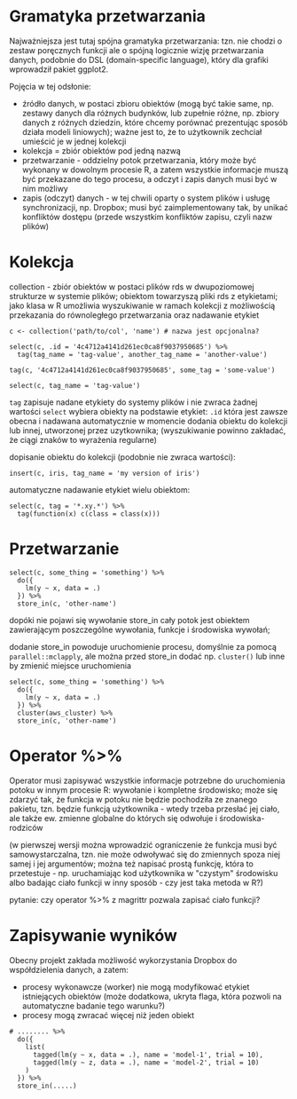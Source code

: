 Gramatyka przetwarzania
=======================

Najważniejsza jest tutaj spójna gramatyka przetwarzania: tzn. nie chodzi
o zestaw poręcznych funkcji ale o spójną logicznie wizję przetwarzania
danych, podobnie do DSL (domain-specific language), który dla grafiki
wprowadził pakiet ggplot2.

Pojęcia w tej odsłonie:

* źródło danych, w postaci zbioru obiektów (mogą być takie same, np.
  zestawy danych dla różnych budynków, lub zupełnie różne, np. zbiory
  danych z różnych dziedzin, które chcemy porównać prezentując sposób
  działa modeli liniowych); ważne jest to, że to użytkownik zechciał
  umieścić je w jednej kolekcji
* kolekcja = zbiór obiektów pod jedną nazwą
* przetwarzanie - oddzielny potok przetwarzania, który może być wykonany
  w dowolnym procesie R, a zatem wszystkie informacje muszą być przekazane
  do tego procesu, a odczyt i zapis danych musi być w nim możliwy
* zapis (odczyt) danych - w tej chwili oparty o system plików i usługę
  synchronizacji, np. Dropbox; musi być zaimplementowany tak, by unikać
  konfliktów dostępu (przede wszystkim konfliktów zapisu, czyli nazw plików)



Kolekcja
========

collection - zbiór obiektów w postaci plików rds w dwupoziomowej strukturze
  w systemie plików; obiektom towarzyszą pliki rds z etykietami; jako klasa
  w R umożliwia wyszukiwanie w ramach kolekcji z możliwością przekazania do
  równoległego przetwarzania oraz nadawanie etykiet


```
c <- collection('path/to/col', 'name') # nazwa jest opcjonalna?

select(c, .id = '4c4712a4141d261ec0ca8f9037950685') %>%
  tag(tag_name = 'tag-value', another_tag_name = 'another-value')

tag(c, '4c4712a4141d261ec0ca8f9037950685', some_tag = 'some-value')

select(c, tag_name = 'tag-value')
```

`tag` zapisuje nadane etykiety do systemy plików i nie zwraca żadnej wartości
`select` wybiera obiekty na podstawie etykiet: `.id` która jest zawsze obecna
  i nadawana automatycznie w momencie dodania obiektu do kolekcji lub innej,
  utworzonej przez uzytkownika; (wyszukiwanie powinno zakładać, że ciągi znaków
  to wyrażenia regularne)


dopisanie obiektu do kolekcji (podobnie nie zwraca wartości):

```
insert(c, iris, tag_name = 'my version of iris')
```

automatyczne nadawanie etykiet wielu obiektom:
```
select(c, tag = '*.xy.*') %>%
  tag(function(x) c(class = class(x)))
```


Przetwarzanie
=============

```
select(c, some_thing = 'something') %>%
  do({
    lm(y ~ x, data = .)
  }) %>%
  store_in(c, 'other-name')
```

dopóki nie pojawi się wywołanie store\_in cały potok jest obiektem
zawierającym poszczególne wywołania, funkcje i środowiska wywołań;

dodanie store\_in powoduje uruchomienie procesu, domyślnie za pomocą
`parallel::mclapply`, ale można przed store\_in dodać np. `cluster()`
lub inne by zmienić miejsce uruchomienia

```
select(c, some_thing = 'something') %>%
  do({
    lm(y ~ x, data = .)
  }) %>%
  cluster(aws_cluster) %>%
  store_in(c, 'other-name')
```


Operator %>%
============

Operator musi zapisywać wszystkie informacje potrzebne do uruchomienia
potoku w innym procesie R: wywołanie i kompletne środowisko; może się
zdarzyć tak, że funkcja w potoku nie będzie pochodziła ze znanego
pakietu, tzn. będzie funkcją użytkownika - wtedy trzeba przesłać jej
ciało, ale także ew. zmienne globalne do których się odwołuje i
środowiska-rodziców

(w pierwszej wersji można wprowadzić ograniczenie że funkcja musi być
samowystarczalna, tzn. nie może odwoływać się do zmiennych spoza niej
samej i jej argumentów; można też napisać prostą funkcję, która to
przetestuje - np. uruchamiając kod użytkownika w "czystym" środowisku
albo badając ciało funkcji w inny sposób - czy jest taka metoda w R?)

pytanie: czy operator %>% z magrittr pozwala zapisać ciało funkcji?


Zapisywanie wyników
===================

Obecny projekt zakłada możliwość wykorzystania Dropbox do współdzielenia
danych, a zatem:

* procesy wykonawcze (worker) nie mogą modyfikować etykiet istniejących
  obiektów (może dodatkowa, ukryta flaga, która pozwoli na automatyczne
  badanie tego warunku?)
* procesy mogą zwracać więcej niż jeden obiekt

```
# ........ %>%
  do({
    list(
	  tagged(lm(y ~ x, data = .), name = 'model-1', trial = 10),
	  tagged(lm(y ~ z, data = .), name = 'model-2', trial = 10)
	)
  }) %>%
  store_in(.....)
```



